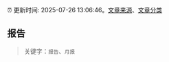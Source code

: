 :alarm_clock: 更新时间: 2025-07-26 13:06:46。[文章来源](/README.md)、[文章分类](/TAGS.md)

## 报告


> 关键字：`报告`、`月报`



